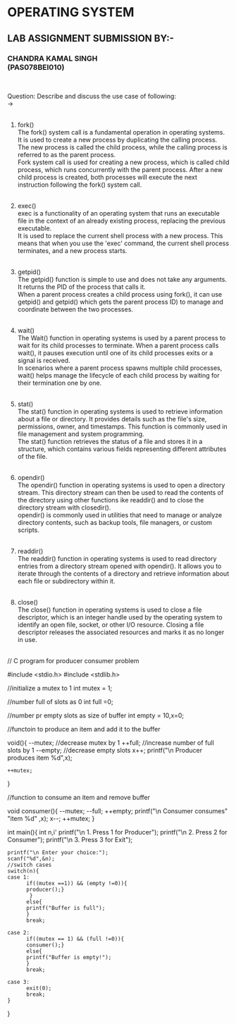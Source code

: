 <h1>OPERATING SYSTEM</h1>
<h2>LAB ASSIGNMENT SUBMISSION BY:-</h2>
<h3>CHANDRA KAMAL SINGH<br>
(PAS078BEI010)</h3><br>

Question: Describe and discuss the use case of following:<br>
-><br><br>

   1. fork()<br>
      The fork() system call is a fundamental operation in operating systems. It is used to create a new process by duplicating the calling process. The new process is called the child process, while the calling process is referred to as the parent process.<br>
      Fork system call is used for creating a new process, which is called child process, which runs concurrently with the parent process. After a new child process is created, both processes will execute the next instruction following the fork() system call.<br><br>

   2. exec()<br>
      exec is a functionality of an operating system that runs an executable file in the context of an already existing process, replacing the previous executable.<br>
      It is used to replace the current shell process with a new process. This means that when you use the 'exec' command, the current shell process terminates, and a new process starts.<br><br>

   3. getpid()<br>
      The getpid() function is simple to use and does not take any arguments. It returns the PID of the process that calls it.<br>
      When a parent process creates a child process using fork(), it can use getpid() and getpid() which gets the parent process ID) to manage and coordinate between the two processes.<br><br>

   4. wait()<br>
      The Wait() function in operating systems is used by a parent process to wait for its child processes to terminate. When a parent process calls wait(), it pauses execution until one of its child processes exits or a signal is received.<br>
      In scenarios where a parent process spawns multiple child processes, wait() helps manage the lifecycle of each child process by waiting for their termination one by one.<br><br>

   5. stat()<br>
      The stat() function in operating systems is used to retrieve information about a file or directory. It provides details such as the file's size, permissions, owner, and timestamps. This function is commonly used in file management and system programming.<br>
      The stat() function retrieves the status of a file and stores it in a structure, which contains various fields representing different attributes of the file.<br><br>

   6. opendir()<br>
      The opendir() function in operating systems is used to open a directory stream. This directory stream can then be used to read the contents of the directory using other functions ike readdir() and to close the directory stream with closedir().<br>
      opendir() is commonly used in utilities that need to manage or analyze directory contents, such as backup tools, file managers, or custom scripts.<br><br>

   7. readdir()<br>
      The readdir() function in operating systems is used to read directory entries from a directory stream opened with opendir(). It allows you to iterate through the contents of a directory and retrieve information about each file or subdirectory within it.<br><br>

   8. close()<br>
      The close() function in operating systems is used to close a file descriptor, which is an integer handle used by the operating system to identify an open file, socket, or other I/O resource. Closing a file descriptor releases the associated resources and marks it as no longer in use.<br><br> 



// C program for producer consumer problem

#include <stdio.h>
#include <stdlib.h>

//initialize a mutex to 1
int mutex = 1;

//number full of slots as 0
int full =0;

//number pr empty slots as size of buffer
int empty = 10,x=0;

//functoin to produce an item and add it to the buffer

void(){
    --mutex;  //decrease mutex by 1
    ++full;    //increase number of full slots by 1
    --empty;   //decrease empty slots
    x++;
    printf("\n Producer produces item %d",x);

    ++mutex;
}

//function to consume an item and remove buffer

void consumer(){
    --mutex;
    --full;
    ++empty;
    printf("\n Consumer consumes" "item %d" ,x);
    x--;
    ++mutex;
}

int main(){
    int n,i'
    printf("\n 1. Press 1 for Producer");
    printf("\n 2. Press 2 for Consumer");
    printf("\n 3. Press 3 for Exit");

    printf("\n Enter your choice:");
    scanf("%d",&n);
    //switch cases
    switch(n){
    case 1:
          if((mutex ==1)) && (empty !=0)){
          producer();} 
           }
          else{
          printf("Buffer is full");
          }
          break;
    
    case 2:
          if((mutex == 1) && (full !=0)){
          consumer();}
          else{
          printf("Buffer is empty!");
          }
          break;

    case 3:
          exit(0);
          break;
    }

}


